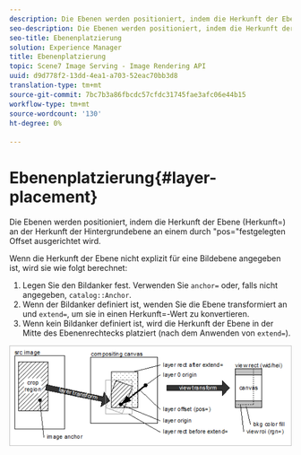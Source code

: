 ```yaml
---
description: Die Ebenen werden positioniert, indem die Herkunft der Ebene (Herkunft=) an der Herkunft der Hintergrundebene an einem durch "pos="festgelegten Offset ausgerichtet wird.
seo-description: Die Ebenen werden positioniert, indem die Herkunft der Ebene (Herkunft=) an der Herkunft der Hintergrundebene an einem durch "pos="festgelegten Offset ausgerichtet wird.
seo-title: Ebenenplatzierung
solution: Experience Manager
title: Ebenenplatzierung
topic: Scene7 Image Serving - Image Rendering API
uuid: d9d778f2-13dd-4ea1-a703-52eac70bb3d8
translation-type: tm+mt
source-git-commit: 7bc7b3a86fbcdc57cfdc31745fae3afc06e44b15
workflow-type: tm+mt
source-wordcount: '130'
ht-degree: 0%

---
```



# Ebenenplatzierung{#layer-placement}

Die Ebenen werden positioniert, indem die Herkunft der Ebene (Herkunft=) an der Herkunft der Hintergrundebene an einem durch &quot;pos=&quot;festgelegten Offset ausgerichtet wird.

Wenn die Herkunft der Ebene nicht explizit für eine Bildebene angegeben ist, wird sie wie folgt berechnet:

1. Legen Sie den Bildanker fest. Verwenden Sie `anchor=` oder, falls nicht angegeben, `catalog::Anchor`.
1. Wenn der Bildanker definiert ist, wenden Sie die Ebene transformiert an und `extend=`, um sie in einen Herkunft=-Wert zu konvertieren.
1. Wenn kein Bildanker definiert ist, wird die Herkunft der Ebene in der Mitte des Ebenenrechtecks platziert (nach dem Anwenden von `extend=`).

![](assets/layerplacement.png)

